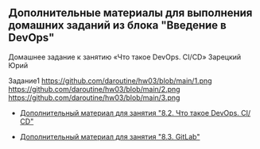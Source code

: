 ## Дополнительные материалы для выполнения домашних заданий из блока "Введение в DevOps"
Домашнее задание к занятию «Что такое DevOps. СI/СD»
Зарецкий Юрий

Задание1 
https://github.com/daroutine/hw03/blob/main/1.png
https://github.com/daroutine/hw03/blob/main/2.png
https://github.com/daroutine/hw03/blob/main/3.png





- [Дополнительный материал для занятия "8.2. Что такое DevOps. СI/СD"](CICD/8.2-hw.md)

- [Дополнительный материал для занятия "8.3. GitLab"](https://github.com/netology-code/sdvps-materials/tree/main/gitlab)
